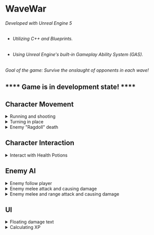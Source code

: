 # WaveWar

###### Developed with Unreal Engine 5
  - ###### Utilizing C++ and Blueprints.
  - ###### Using Unreal Engine's built-in Gameplay Ability System (GAS).

###### Goal of the game: Survive the onslaught of opponents in each wave!
## **** Game is in development state! ****

## Character Movement
<details>
<summary>Running and shooting</summary>

  
https://github.com/user-attachments/assets/44635d54-fa26-4449-8508-0fe77026a07f


</details>
<details>
<summary>Turning in place</summary>

  
https://github.com/user-attachments/assets/ddcf16a5-532f-4751-b5d0-a9a4ccc51c64


</details>
<details>
<summary>Enemy "Ragdoll" death</summary>


https://github.com/user-attachments/assets/076faa2a-2820-4afc-bd76-1ebbdbe4db68


</details>

## Character Interaction
<details>
<summary>Interact with Health Potions</summary>

  
https://github.com/user-attachments/assets/cef90a8e-1e2c-4a2a-8b32-37004688127d


</details>

## Enemy AI
<details>
<summary>Enemy follow player</summary>


https://github.com/user-attachments/assets/bcd4870a-a05d-4e82-adc8-ba50b3807c90


</details>
<details>
<summary>Enemy melee attack and causing damage</summary>


https://github.com/user-attachments/assets/7689eb29-81ea-44bd-856e-a19cd768f1b2


</details>
<details>
<summary>Enemy melee and range attack and causing damage</summary>


https://github.com/user-attachments/assets/33076489-aa43-4d8b-be85-8840f781e62e


</details>

## UI
<details>
<summary>Floating damage text</summary>


https://github.com/user-attachments/assets/664e0cb8-2c1b-44b2-a3c6-fe84350df2b3


</details>
<details>
<summary>Calculating XP</summary>


https://github.com/user-attachments/assets/19dd4f92-2f43-45b9-b4e1-b98275f60a90


</details>

